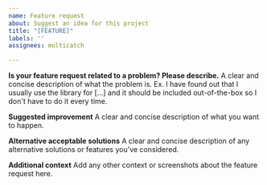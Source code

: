```yaml
---
name: Feature request
about: Suggest an idea for this project
title: "[FEATURE]"
labels: ''
assignees: multicatch

---
```


**Is your feature request related to a problem? Please describe.**
A clear and concise description of what the problem is. Ex. I have found out that I usually use the library for [...] and it should be included out-of-the-box so I don't have to do it every time.

**Suggested improvement**
A clear and concise description of what you want to happen.

**Alternative acceptable solutions**
A clear and concise description of any alternative solutions or features you've considered.

**Additional context**
Add any other context or screenshots about the feature request here.
